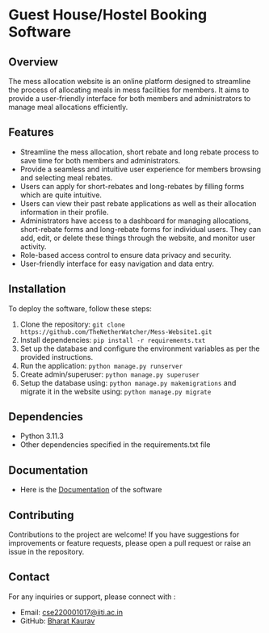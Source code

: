 # Guest House/Hostel Booking Software

## Overview
The mess allocation website is an online platform designed to streamline the process of allocating meals in mess facilities for members. It aims to provide a user-friendly interface for both members and administrators to manage meal allocations efficiently.

## Features
- Streamline the mess allocation, short rebate and long rebate process to save time for both members and administrators.
- Provide a seamless and intuitive user experience for members browsing and selecting meal rebates.
- Users can apply for short-rebates and long-rebates by filling forms which are quite intuitive.
- Users can view their past rebate applications as well as their allocation information in their profile.
- Administrators have access to a dashboard for managing allocations, short-rebate forms and long-rebate forms for individual users. They can add, edit, or delete these things through the website, and monitor user activity. 
- Role-based access control to ensure data privacy and security.
- User-friendly interface for easy navigation and data entry.

## Installation
To deploy the software, follow these steps:

1. Clone the repository: `git clone https://github.com/TheNetherWatcher/Mess-Website1.git`
2. Install dependencies: `pip install -r requirements.txt`
3. Set up the database and configure the environment variables as per the provided instructions.
4. Run the application: `python manage.py runserver`
5. Create admin/superuser: `python manage.py superuser`
6. Setup the database using: `python manage.py makemigrations` and migrate it in the website using: `python manage.py migrate` 

## Dependencies
- Python 3.11.3
- Other dependencies specified in the requirements.txt file

## Documentation
- Here is the [Documentation](https://1drv.ms/w/s!Amd1wyLTMfRdhnaWVyEFGFfLGyJG?e=Fz5zaj) of the software

## Contributing
Contributions to the project are welcome! If you have suggestions for improvements or feature requests, please open a pull request or raise an issue in the repository.

## Contact
For any inquiries or support, please connect with :
- Email: cse220001017@iiti.ac.in
- GitHub: [Bharat Kaurav](https://github.com/TheNetherWatcher)
